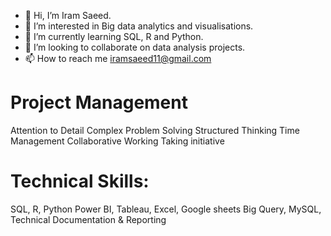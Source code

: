 - 👋 Hi, I’m Iram Saeed.
- 👀 I’m interested in Big data analytics and visualisations. 
- 🌱 I’m currently learning SQL, R and Python.
- 💞️ I’m looking to collaborate on data analysis projects.
- 📫 How to reach me iramsaeed11@gmail.com

# Project Management
Attention to Detail
Complex Problem Solving
Structured Thinking
Time Management
Collaborative Working
Taking initiative

# Technical Skills:
SQL, R, Python
Power BI, Tableau, Excel, Google sheets
Big Query, MySQL,
Technical Documentation & Reporting

<!---
SaeedIram/SaeedIram is a ✨ special ✨ repository because its `README.md` (this file) appears on your GitHub profile.
You can click the Preview link to take a look at your changes.
--->
